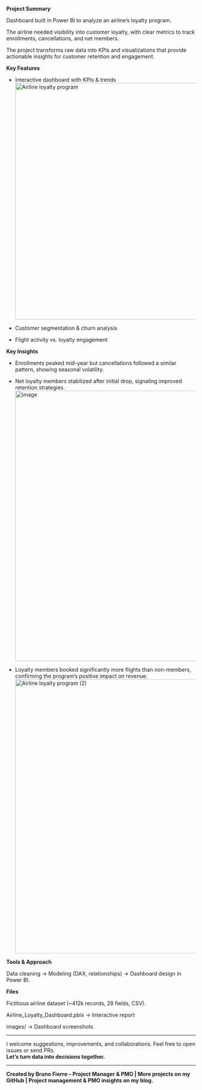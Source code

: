 **Project Summary**

Dashboard built in Power BI to analyze an airline’s loyalty program. 

The airline needed visibility into customer loyalty, with clear metrics to track enrollments, cancellations, and net members.

The project transforms raw data into KPIs and visualizations that provide actionable insights for customer retention and engagement.

**Key Features**

- Interactive dashboard with KPIs & trends
  <img width="1147" height="629" alt="Airline loyalty program" src="https://github.com/user-attachments/assets/e01b85a4-8d67-4ee9-b2a6-588c21bd4664" />

- Customer segmentation & churn analysis

- Flight activity vs. loyalty engagement 

**Key Insights**

- Enrollments peaked mid-year but cancellations followed a similar pattern, showing seasonal volatility.

- Net loyalty members stabilized after initial drop, signaling improved retention strategies.
  <img width="1281" height="719" alt="image" src="https://github.com/user-attachments/assets/88716e76-93bd-4135-be7d-49b8b0d6608f" />

- Loyalty members booked significantly more flights than non-members, confirming the program’s positive impact on revenue.
  <img width="1276" height="729" alt="Airline loyalty program (2)" src="https://github.com/user-attachments/assets/59328e7a-1bad-4e85-98a4-407331c1f618" />

**Tools & Approach**

Data cleaning → Modeling (DAX, relationships) → Dashboard design in Power BI.

**Files**

Fictitious airline dataset (~412k records, 28 fields, CSV).

Airline_Loyalty_Dashboard.pbix → Interactive report

images/ → Dashboard screenshots

_______________________________________
I welcome suggestions, improvements, and collaborations. Feel free to open issues or send PRs.  
**Let’s turn data into decisions together.**
_______________________________________
**Created by Bruno Fierro – Project Manager & PMO | More projects on my GitHub | Project management & PMO insights on my blog.**

